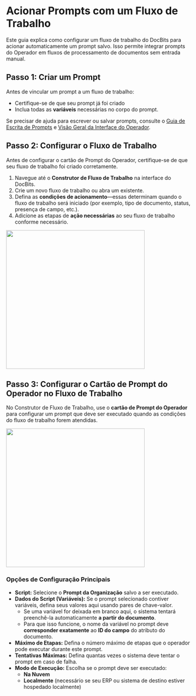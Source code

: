 # Acionar Prompts com um Fluxo de Trabalho

Este guia explica como configurar um fluxo de trabalho do DocBits para acionar automaticamente um prompt salvo. Isso permite integrar prompts do Operador em fluxos de processamento de documentos sem entrada manual.

## Passo 1: Criar um Prompt

Antes de vincular um prompt a um fluxo de trabalho:

* Certifique-se de que seu prompt já foi criado
* Inclua todas as **variáveis** necessárias no corpo do prompt.

Se precisar de ajuda para escrever ou salvar prompts, consulte o [Guia de Escrita de Prompts](../prompt-writing-guide.md) e [Visão Geral da Interface do Operador](../).

## Passo 2: Configurar o Fluxo de Trabalho

Antes de configurar o cartão de Prompt do Operador, certifique-se de que seu fluxo de trabalho foi criado corretamente.

1. Navegue até o **Construtor de Fluxo de Trabalho** na interface do DocBits.
2. Crie um novo fluxo de trabalho ou abra um existente.
3. Defina as **condições de acionamento**—essas determinam quando o fluxo de trabalho será iniciado (por exemplo, tipo de documento, status, presença de campo, etc.).
4. Adicione as etapas de **ação necessárias** ao seu fluxo de trabalho conforme necessário.

<div align="left"><img src="https://docs.docbits.com/~gitbook/image?url=https%3A%2F%2F578966019-files.gitbook.io%2F%7E%2Ffiles%2Fv0%2Fb%2Fgitbook-x-prod.appspot.com%2Fo%2Fspaces%252FT2n2w4uDCJvv7CJ5zrdk%252Fuploads%252Fd3qJJhFDHTXDUfUedjaF%252Fimage.png%3Falt%3Dmedia%26token%3D310f9e9c-9e79-4987-af01-2d914f1abbe7&#x26;width=768&#x26;dpr=4&#x26;quality=100&#x26;sign=873cf566&#x26;sv=2" alt="" width="375"></div>

## Passo 3: Configurar o Cartão de Prompt do Operador no Fluxo de Trabalho

No Construtor de Fluxo de Trabalho, use o **cartão de Prompt do Operador** para configurar um prompt que deve ser executado quando as condições do fluxo de trabalho forem atendidas.

<div align="left"><img src="https://docs.docbits.com/~gitbook/image?url=https%3A%2F%2F578966019-files.gitbook.io%2F%7E%2Ffiles%2Fv0%2Fb%2Fgitbook-x-prod.appspot.com%2Fo%2Fspaces%252FT2n2w4uDCJvv7CJ5zrdk%252Fuploads%252Fg11jtpdL4j3mJveYvWSX%252Fimage.png%3Falt%3Dmedia%26token%3Db208669e-b6a8-4879-b08b-d9ba353e908d&#x26;width=768&#x26;dpr=4&#x26;quality=100&#x26;sign=974876f7&#x26;sv=2" alt="" width="375"></div>

### Opções de Configuração Principais

* **Script:** Selecione o **Prompt da Organização** salvo a ser executado.
* **Dados do Script (Variáveis):** Se o prompt selecionado contiver variáveis, defina seus valores aqui usando pares de chave-valor.
  * Se uma variável for deixada em branco aqui, o sistema tentará preenchê-la automaticamente **a partir do documento**.
  * Para que isso funcione, o nome da variável no prompt deve **corresponder exatamente** ao **ID do campo** do atributo do documento.
* **Máximo de Etapas:** Defina o número máximo de etapas que o operador pode executar durante este prompt.
* **Tentativas Máximas:** Defina quantas vezes o sistema deve tentar o prompt em caso de falha.
* **Modo de Execução:** Escolha se o prompt deve ser executado:
  * **Na Nuvem**
  * **Localmente** (necessário se seu ERP ou sistema de destino estiver hospedado localmente)
